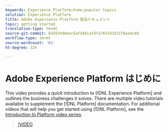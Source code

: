 ```yaml
---
keywords: Experience Platform;home;popular topics
solution: Experience Platform
title: Adobe Experience Platform 製品ドキュメント
topic: getting started
translation-type: tm+mt
source-git-commit: b5503440aec5afd48cafdfa765fd3521f6ea4c68
workflow-type: tm+mt
source-wordcount: '61'
ht-degree: 32%

---
```



# Adobe Experience Platform はじめに

This video provides a quick introduction to [!DNL Experience Platform] and outlines the business challenges it solves. There are multiple video tutorials available to supplement the [!DNL Platform] documentation. For additional videos that will help you get started using [!DNL Platform], see the [Introduction to Platform video series](https://docs.adobe.com/content/help/en/platform-learn/tutorials/intro-to-platform/overview.html).

>[!VIDEO](https://video.tv.adobe.com/v/32797?quality=12&learn=on)